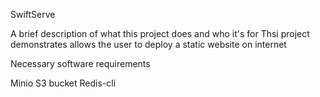 SwiftServe

A brief description of what this project does and who it's for Thsi project demonstrates allows the user to deploy a static website on internet

Necessary software requirements

Minio S3 bucket
Redis-cli